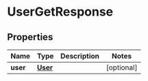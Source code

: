 

# UserGetResponse

## Properties

Name | Type | Description | Notes
------------ | ------------- | ------------- | -------------
**user** | [**User**](User.md) |  |  [optional]



